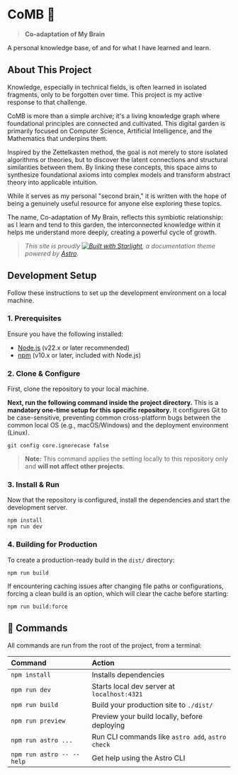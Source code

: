 # CoMB 🍯

> **Co-adaptation of My Brain**

A personal knowledge base, of and for what I have learned and learn.

## About This Project

Knowledge, especially in technical fields, is often learned in isolated fragments, only to be forgotten over time. This project is my active response to that challenge.

CoMB is more than a simple archive; it's a living knowledge graph where foundational principles are connected and cultivated. This digital garden is primarily focused on Computer Science, Artificial Intelligence, and the Mathematics that underpins them.

Inspired by the Zettelkasten method, the goal is not merely to store isolated algorithms or theories, but to discover the latent connections and structural similarities between them. By linking these concepts, this space aims to synthesize foundational axioms into complex models and transform abstract theory into applicable intuition.

While it serves as my personal "second brain," it is written with the hope of being a genuinely useful resource for anyone else exploring these topics.

The name, Co-adaptation of My Brain, reflects this symbiotic relationship: as I learn and tend to this garden, the interconnected knowledge within it helps me understand more deeply, creating a powerful cycle of growth.

> *This site is proudly [![Built with Starlight](https://astro.badg.es/v2/built-with-starlight/tiny.svg)](https://starlight.astro.build), a documentation theme powered by [Astro](https://astro.build/).*

## Development Setup

Follow these instructions to set up the development environment on a local machine.

### 1\. Prerequisites

Ensure you have the following installed:

- [Node.js](https://nodejs.org/) (v22.x or later recommended)
- [npm](https://www.npmjs.com/) (v10.x or later, included with Node.js)

### 2\. Clone & Configure

First, clone the repository to your local machine.

**Next, run the following command inside the project directory.** This is a **mandatory one-time setup for this specific repository.** It configures Git to be case-sensitive, preventing common cross-platform bugs between the common local OS (e.g., macOS/Windows) and the deployment environment (Linux).

```shell
git config core.ignorecase false
```

> **Note:** This command applies the setting locally to this repository only and **will not affect other projects**.

### 3\. Install & Run

Now that the repository is configured, install the dependencies and start the development server.

```shell
npm install
npm run dev
```

### 4\. Building for Production

To create a production-ready build in the `dist/` directory:

```shell
npm run build
```

If encountering caching issues after changing file paths or configurations, forcing a clean build is an option, which will clear the cache before starting:

```shell
npm run build:force
```

## 🧞 Commands

All commands are run from the root of the project, from a terminal:

| Command                   | Action                                           |
| :------------------------ | :----------------------------------------------- |
| `npm install`             | Installs dependencies                            |
| `npm run dev`             | Starts local dev server at `localhost:4321`      |
| `npm run build`           | Build your production site to `./dist/`          |
| `npm run preview`         | Preview your build locally, before deploying     |
| `npm run astro ...`       | Run CLI commands like `astro add`, `astro check` |
| `npm run astro -- --help` | Get help using the Astro CLI                     |

